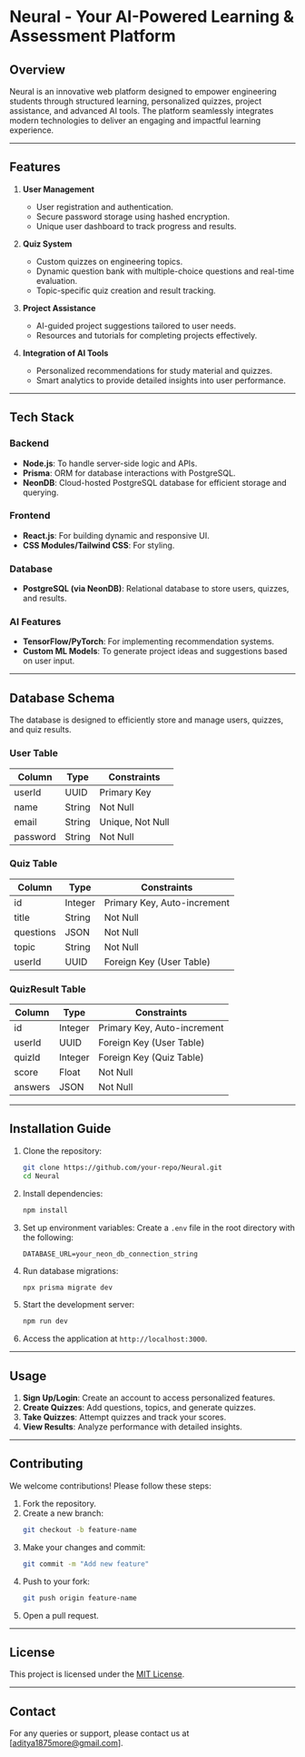 # Neural - Your AI-Powered Learning & Assessment Platform

## **Overview**
Neural is an innovative web platform designed to empower engineering students through structured learning, personalized quizzes, project assistance, and advanced AI tools. The platform seamlessly integrates modern technologies to deliver an engaging and impactful learning experience.

---

## **Features**
1. **User Management**
   - User registration and authentication.
   - Secure password storage using hashed encryption.
   - Unique user dashboard to track progress and results.

2. **Quiz System**
   - Custom quizzes on engineering topics.
   - Dynamic question bank with multiple-choice questions and real-time evaluation.
   - Topic-specific quiz creation and result tracking.

3. **Project Assistance**
   - AI-guided project suggestions tailored to user needs.
   - Resources and tutorials for completing projects effectively.

4. **Integration of AI Tools**
   - Personalized recommendations for study material and quizzes.
   - Smart analytics to provide detailed insights into user performance.

---

## **Tech Stack**

### **Backend**
- **Node.js**: To handle server-side logic and APIs.
- **Prisma**: ORM for database interactions with PostgreSQL.
- **NeonDB**: Cloud-hosted PostgreSQL database for efficient storage and querying.

### **Frontend**
- **React.js**: For building dynamic and responsive UI.
- **CSS Modules/Tailwind CSS**: For styling.

### **Database**
- **PostgreSQL (via NeonDB)**: Relational database to store users, quizzes, and results.

### **AI Features**
- **TensorFlow/PyTorch**: For implementing recommendation systems.
- **Custom ML Models**: To generate project ideas and suggestions based on user input.

---

## **Database Schema**
The database is designed to efficiently store and manage users, quizzes, and quiz results.

### **User Table**
| Column    | Type   | Constraints       |
|-----------|--------|-------------------|
| userId    | UUID   | Primary Key       |
| name      | String | Not Null          |
| email     | String | Unique, Not Null |
| password  | String | Not Null          |

### **Quiz Table**
| Column    | Type     | Constraints              |
|-----------|----------|--------------------------|
| id        | Integer  | Primary Key, Auto-increment |
| title     | String   | Not Null                 |
| questions | JSON     | Not Null                 |
| topic     | String   | Not Null                 |
| userId    | UUID     | Foreign Key (User Table) |

### **QuizResult Table**
| Column    | Type     | Constraints              |
|-----------|----------|--------------------------|
| id        | Integer  | Primary Key, Auto-increment |
| userId    | UUID     | Foreign Key (User Table) |
| quizId    | Integer  | Foreign Key (Quiz Table) |
| score     | Float    | Not Null                 |
| answers   | JSON     | Not Null                 |

---

## **Installation Guide**

1. Clone the repository:
   ```bash
   git clone https://github.com/your-repo/Neural.git
   cd Neural
   ```

2. Install dependencies:
   ```bash
   npm install
   ```

3. Set up environment variables:
   Create a `.env` file in the root directory with the following:
   ```env
   DATABASE_URL=your_neon_db_connection_string
   ```

4. Run database migrations:
   ```bash
   npx prisma migrate dev
   ```

5. Start the development server:
   ```bash
   npm run dev
   ```

6. Access the application at `http://localhost:3000`.

---

## **Usage**

1. **Sign Up/Login**: Create an account to access personalized features.
2. **Create Quizzes**: Add questions, topics, and generate quizzes.
3. **Take Quizzes**: Attempt quizzes and track your scores.
4. **View Results**: Analyze performance with detailed insights.

---

## **Contributing**
We welcome contributions! Please follow these steps:

1. Fork the repository.
2. Create a new branch:
   ```bash
   git checkout -b feature-name
   ```
3. Make your changes and commit:
   ```bash
   git commit -m "Add new feature"
   ```
4. Push to your fork:
   ```bash
   git push origin feature-name
   ```
5. Open a pull request.

---

## **License**
This project is licensed under the [MIT License](LICENSE).

---

## **Contact**
For any queries or support, please contact us at [aditya1875more@gmail.com].

